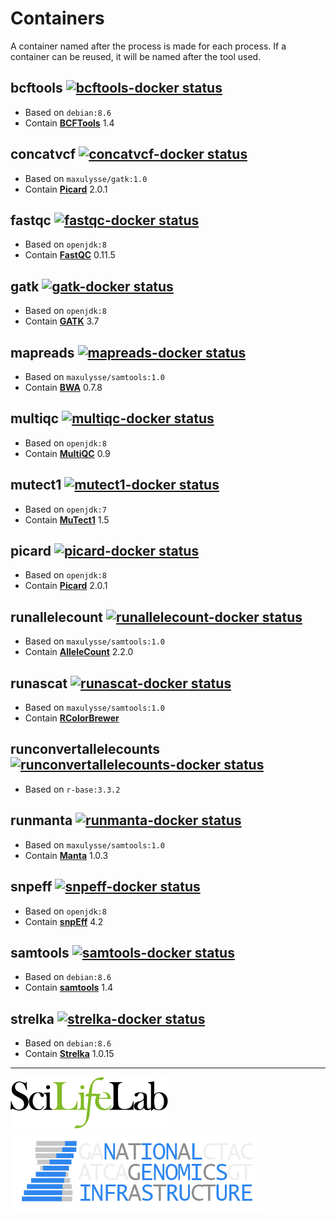 # Containers

A container named after the process is made for each process. If a container can be reused, it will be named after the tool used.

## bcftools [![bcftools-docker status][bcftools-docker-badge]][bcftools-docker-link]

- Based on `debian:8.6`
- Contain **[BCFTools][bcftools-link]** 1.4

## concatvcf [![concatvcf-docker status][concatvcf-docker-badge]][concatvcf-docker-link]

- Based on `maxulysse/gatk:1.0`
- Contain **[Picard][picard-link]** 2.0.1

## fastqc [![fastqc-docker status][fastqc-docker-badge]][fastqc-docker-link]

- Based on `openjdk:8`
- Contain **[FastQC][fastqc-link]** 0.11.5

## gatk [![gatk-docker status][gatk-docker-badge]][gatk-docker-link]

- Based on `openjdk:8`
- Contain **[GATK][gatk-link]** 3.7

## mapreads [![mapreads-docker status][mapreads-docker-badge]][mapreads-docker-link]

- Based on `maxulysse/samtools:1.0`
- Contain **[BWA][bwa-link]** 0.7.8

## multiqc [![multiqc-docker status][multiqc-docker-badge]][multiqc-docker-link]

- Based on `openjdk:8`
- Contain **[MultiQC][multiqc-link]** 0.9

## mutect1 [![mutect1-docker status][mutect1-docker-badge]][mutect1-docker-link]

- Based on `openjdk:7`
- Contain **[MuTect1][mutect1-link]** 1.5

## picard [![picard-docker status][picard-docker-badge]][picard-docker-link]

- Based on `openjdk:8`
- Contain **[Picard][picard-link]** 2.0.1

## runallelecount [![runallelecount-docker status][runallelecount-docker-badge]][runallelecount-docker-link]

- Based on `maxulysse/samtools:1.0`
- Contain **[AlleleCount][allelecount-link]** 2.2.0

## runascat [![runascat-docker status][runascat-docker-badge]][runascat-docker-link]

- Based on `maxulysse/samtools:1.0`
- Contain **[RColorBrewer][rcolorbrewer-link]**

## runconvertallelecounts [![runconvertallelecounts-docker status][runconvertallelecounts-docker-badge]][runconvertallelecounts-docker-link]

- Based on `r-base:3.3.2`

## runmanta [![runmanta-docker status][runmanta-docker-badge]][runmanta-docker-link]

- Based on `maxulysse/samtools:1.0`
- Contain **[Manta][manta-link]** 1.0.3

## snpeff [![snpeff-docker status][snpeff-docker-badge]][snpeff-docker-link]

- Based on `openjdk:8`
- Contain **[snpEff][snpeff-link]** 4.2

## samtools [![samtools-docker status][samtools-docker-badge]][samtools-docker-link]

- Based on `debian:8.6`
- Contain **[samtools][samtools-link]** 1.4

## strelka [![strelka-docker status][strelka-docker-badge]][strelka-docker-link]

- Based on `debian:8.6`
- Contain **[Strelka][strelka-link]** 1.0.15

---
[![](images/SciLifeLab_logo.png "SciLifeLab")][scilifelab-link] [![](images/NGI-final-small.png "NGI")][ngi-link]

[allelecount-link]: https://github.com/cancerit/alleleCount
[bcftools-docker-badge]: https://img.shields.io/docker/automated/maxulysse/bcftools.svg
[bcftools-docker-link]: https://hub.docker.com/r/maxulysse/bcftools
[bcftools-link]: https://samtools.github.io/bcftools/
[bwa-link]: https://github.com/lh3/bwa
[concatvcf-docker-badge]: https://img.shields.io/docker/automated/maxulysse/concatvcf.svg
[concatvcf-docker-link]: https://hub.docker.com/r/maxulysse/concatvcf
[fastqc-docker-badge]: https://img.shields.io/docker/automated/maxulysse/fastqc.svg
[fastqc-docker-link]: https://hub.docker.com/r/maxulysse/fastqc
[fastqc-link]: http://www.bioinformatics.babraham.ac.uk/projects/fastqc/
[gatk-docker-badge]: https://img.shields.io/docker/automated/maxulysse/gatk.svg
[gatk-docker-link]: https://hub.docker.com/r/maxulysse/gatk
[gatk-link]: https://github.com/broadgsa/gatk-protected
[manta-link]: https://github.com/Illumina/manta
[mapreads-docker-badge]: https://img.shields.io/docker/automated/maxulysse/mapreads.svg
[mapreads-docker-link]: https://hub.docker.com/r/maxulysse/mapreads
[multiqc-docker-badge]: https://img.shields.io/docker/automated/maxulysse/multiqc.svg
[multiqc-docker-link]: https://hub.docker.com/r/maxulysse/multiqc
[multiqc-link]: https://github.com/ewels/MultiQC/
[mutect1-docker-badge]: https://img.shields.io/docker/automated/maxulysse/mutect1.svg
[mutect1-docker-link]: https://hub.docker.com/r/maxulysse/mutect1
[mutect1-link]: https://github.com/broadinstitute/mutect
[nextflow-badge]: https://img.shields.io/badge/nextflow-%E2%89%A50.22.2-brightgreen.svg
[nextflow-link]: https://www.nextflow.io/
[ngi-link]: https://ngisweden.scilifelab.se/
[picard-docker-badge]: https://img.shields.io/docker/automated/maxulysse/picard.svg
[picard-docker-link]: https://hub.docker.com/r/maxulysse/picard
[picard-link]: https://github.com/broadinstitute/picard
[rcolorbrewer-link]: https://CRAN.R-project.org/package=RColorBrewer
[runallelecount-docker-badge]: https://img.shields.io/docker/automated/maxulysse/runallelecount.svg
[runallelecount-docker-link]: https://hub.docker.com/r/maxulysse/runallelecount
[runascat-docker-badge]: https://img.shields.io/docker/automated/maxulysse/runascat.svg
[runascat-docker-link]: https://hub.docker.com/r/maxulysse/runascat
[runconvertallelecounts-docker-badge]: https://img.shields.io/docker/automated/maxulysse/runconvertallelecounts.svg
[runconvertallelecounts-docker-link]: https://hub.docker.com/r/maxulysse/runconvertallelecounts
[runmanta-docker-badge]: https://img.shields.io/docker/automated/maxulysse/runmanta.svg
[runmanta-docker-link]: https://hub.docker.com/r/maxulysse/runmanta
[samtools-docker-badge]: https://img.shields.io/docker/automated/maxulysse/samtools.svg
[samtools-docker-link]: https://hub.docker.com/r/maxulysse/samtools
[samtools-link]: https://github.com/samtools/samtools
[scilifelab-link]: http://www.scilifelab.se/
[scilifelab-stockholm-link]: https://www.scilifelab.se/platforms/ngi/
[snpeff-docker-badge]: https://img.shields.io/docker/automated/maxulysse/snpeff.svg
[snpeff-docker-link]: https://hub.docker.com/r/maxulysse/snpeff
[snpeff-link]: http://snpeff.sourceforge.net/
[strelka-docker-badge]: https://img.shields.io/docker/automated/maxulysse/strelka.svg
[strelka-docker-link]: https://hub.docker.com/r/maxulysse/strelka
[strelka-link]: https://github.com/Illumina/strelka
[version-badge]: https://img.shields.io/github/release/MaxUlysse/CAW-containers.svg
[version-link]: https://github.com/MaxUlysse/CAW-containers/releases/latest
